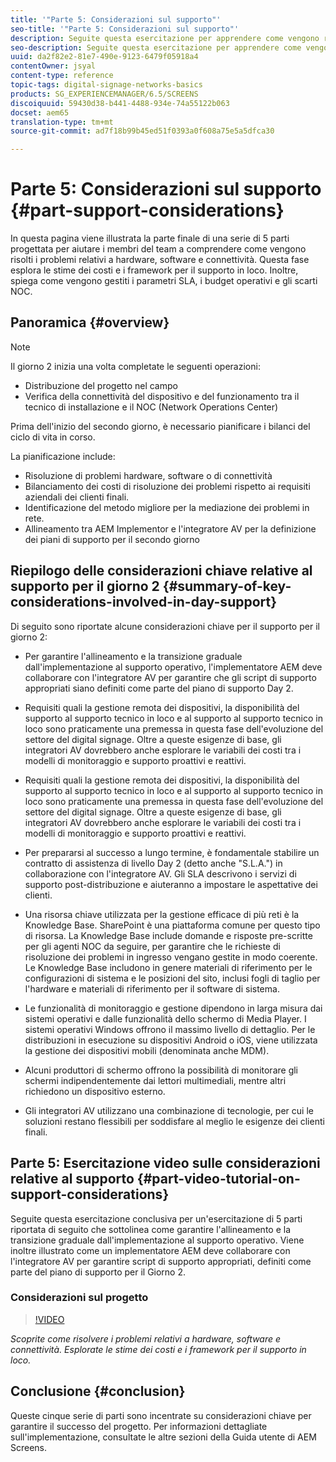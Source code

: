 ```yaml
---
title: '"Parte 5: Considerazioni sul supporto"'
seo-title: '"Parte 5: Considerazioni sul supporto"'
description: Seguite questa esercitazione per apprendere come vengono risolti i problemi relativi a hardware, software e connettività. Esplorate le stime dei costi e i framework per il supporto in loco. Scopri inoltre come vengono gestiti i parametri SLA, i budget operativi e gli handoff sul NOC.
seo-description: Seguite questa esercitazione per apprendere come vengono risolti i problemi relativi a hardware, software e connettività. Esplorate le stime dei costi e i framework per il supporto in loco. Scopri inoltre come vengono gestiti i parametri SLA, i budget operativi e gli handoff sul NOC.
uuid: da2f82e2-81e7-490e-9123-6479f05918a4
contentOwner: jsyal
content-type: reference
topic-tags: digital-signage-networks-basics
products: SG_EXPERIENCEMANAGER/6.5/SCREENS
discoiquuid: 59430d38-b441-4488-934e-74a55122b063
docset: aem65
translation-type: tm+mt
source-git-commit: ad7f18b99b45ed51f0393a0f608a75e5a5dfca30

---
```



# Parte 5: Considerazioni sul supporto {#part-support-considerations}

In questa pagina viene illustrata la parte finale di una serie di 5 parti progettata per aiutare i membri del team a comprendere come vengono risolti i problemi relativi a hardware, software e connettività. Questa fase esplora le stime dei costi e i framework per il supporto in loco. Inoltre, spiega come vengono gestiti i parametri SLA, i budget operativi e gli scarti NOC.

## Panoramica {#overview}

>[!NOTE]
>
>Il giorno 2 inizia una volta completate le seguenti operazioni:
>
>* Distribuzione del progetto nel campo
>* Verifica della connettività del dispositivo e del funzionamento tra il tecnico di installazione e il NOC (Network Operations Center)
>
>
Prima dell'inizio del secondo giorno, è necessario pianificare i bilanci del ciclo di vita in corso.

La pianificazione include:

* Risoluzione di problemi hardware, software o di connettività
* Bilanciamento dei costi di risoluzione dei problemi rispetto ai requisiti aziendali dei clienti finali.
* Identificazione del metodo migliore per la mediazione dei problemi in rete.
* Allineamento tra AEM Implementor e l'integratore AV per la definizione dei piani di supporto per il secondo giorno

## Riepilogo delle considerazioni chiave relative al supporto per il giorno 2 {#summary-of-key-considerations-involved-in-day-support}

Di seguito sono riportate alcune considerazioni chiave per il supporto per il giorno 2:

* Per garantire l'allineamento e la transizione graduale dall'implementazione al supporto operativo, l'implementatore AEM deve collaborare con l'integratore AV per garantire che gli script di supporto appropriati siano definiti come parte del piano di supporto Day 2.
* Requisiti quali la gestione remota dei dispositivi, la disponibilità del supporto al supporto tecnico in loco e al supporto al supporto tecnico in loco sono praticamente una premessa in questa fase dell'evoluzione del settore del digital signage. Oltre a queste esigenze di base, gli integratori AV dovrebbero anche esplorare le variabili dei costi tra i modelli di monitoraggio e supporto proattivi e reattivi.

* Requisiti quali la gestione remota dei dispositivi, la disponibilità del supporto al supporto tecnico in loco e al supporto al supporto tecnico in loco sono praticamente una premessa in questa fase dell'evoluzione del settore del digital signage. Oltre a queste esigenze di base, gli integratori AV dovrebbero anche esplorare le variabili dei costi tra i modelli di monitoraggio e supporto proattivi e reattivi.
* Per prepararsi al successo a lungo termine, è fondamentale stabilire un contratto di assistenza di livello Day 2 (detto anche "S.L.A.") in collaborazione con l'integratore AV. Gli SLA descrivono i servizi di supporto post-distribuzione e aiuteranno a impostare le aspettative dei clienti.
* Una risorsa chiave utilizzata per la gestione efficace di più reti è la Knowledge Base. SharePoint è una piattaforma comune per questo tipo di risorsa. La Knowledge Base include domande e risposte pre-scritte per gli agenti NOC da seguire, per garantire che le richieste di risoluzione dei problemi in ingresso vengano gestite in modo coerente. Le Knowledge Base includono in genere materiali di riferimento per le configurazioni di sistema e le posizioni del sito, inclusi fogli di taglio per l'hardware e materiali di riferimento per il software di sistema.
* Le funzionalità di monitoraggio e gestione dipendono in larga misura dai sistemi operativi e dalle funzionalità dello schermo di Media Player. I sistemi operativi Windows offrono il massimo livello di dettaglio. Per le distribuzioni in esecuzione su dispositivi Android o iOS, viene utilizzata la gestione dei dispositivi mobili (denominata anche MDM).
* Alcuni produttori di schermo offrono la possibilità di monitorare gli schermi indipendentemente dai lettori multimediali, mentre altri richiedono un dispositivo esterno.
* Gli integratori AV utilizzano una combinazione di tecnologie, per cui le soluzioni restano flessibili per soddisfare al meglio le esigenze dei clienti finali.

## Parte 5: Esercitazione video sulle considerazioni relative al supporto {#part-video-tutorial-on-support-considerations}

Seguite questa esercitazione conclusiva per un'esercitazione di 5 parti riportata di seguito che sottolinea come garantire l'allineamento e la transizione graduale dall'implementazione al supporto operativo. Viene inoltre illustrato come un implementatore AEM deve collaborare con l'integratore AV per garantire script di supporto appropriati, definiti come parte del piano di supporto per il Giorno 2.

### Considerazioni sul progetto

>[!VIDEO](https://video.tv.adobe.com/v/28383?captions=ita)

*Scoprite come risolvere i problemi relativi a hardware, software e connettività. Esplorate le stime dei costi e i framework per il supporto in loco.*

## Conclusione {#conclusion}

Queste cinque serie di parti sono incentrate su considerazioni chiave per garantire il successo del progetto. Per informazioni dettagliate sull'implementazione, consultate le altre sezioni della Guida utente di AEM Screens.

